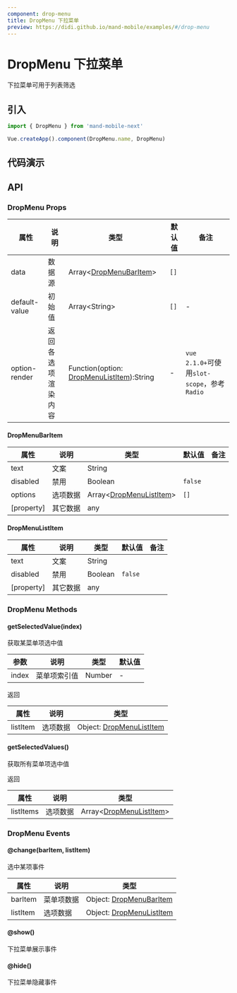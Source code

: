 ```yaml
---
component: drop-menu
title: DropMenu 下拉菜单
preview: https://didi.github.io/mand-mobile/examples/#/drop-menu
---
```


# DropMenu 下拉菜单

下拉菜单可用于列表筛选

## 引入

```javascript
import { DropMenu } from 'mand-mobile-next'

Vue.createApp().component(DropMenu.name, DropMenu)
```

## 代码演示

<demo-wrapper
  src="src/packages/drop-menu/demo"
  :demos="demos"
/>

<script setup>
const demos = import.meta.globEager('../../../src/packages/drop-menu/demo/demo*.vue')
</script>

<style>
  .demo-wrapper .md-drop-menu {
    position: static;
  }

  .demo-wrapper .md-drop-menu .md-popup {
    position: absolute;
    z-index: 9999;
  }
</style>

## API

### DropMenu Props
|属性 | 说明 | 类型 | 默认值 | 备注|
|----|-----|------|------|------|
|data|数据源|Array\<[DropMenuBarItem](#dropmenubaritem)\>|`[]`||
|default-value|初始值|Array\<String\>|`[]`|-|
|option-render |返回各选项渲染内容|Function(option: [DropMenuListItem](#dropmenulistitem)):String|-|`vue 2.1.0+`可使用`slot-scope`，参考`Radio`|

#### DropMenuBarItem

|属性 | 说明 | 类型 | 默认值 | 备注|
|----|-----|------|------|------|
|text|文案|String|||
|disabled|禁用|Boolean|`false`||
|options|选项数据|Array\<[DropMenuListItem](#dropmenulistitem)\>|`[]`||
|[property]|其它数据|any|||

#### DropMenuListItem

|属性 | 说明 | 类型 | 默认值 | 备注|
|----|-----|------|------|------|
|text|文案|String|||
|disabled|禁用|Boolean|`false`||
|[property]|其它数据|any|||


### DropMenu Methods

#### getSelectedValue(index)
获取某菜单项选中值

|参数 | 说明 | 类型 | 默认值|
|----|-----|------|------|
|index|菜单项索引值|Number|-|

返回

|属性 | 说明 | 类型|
|----|-----|------|
|listItem|选项数据|Object: [DropMenuListItem](#dropmenulistitem)|

#### getSelectedValues()
获取所有菜单项选中值

返回

|属性 | 说明 | 类型|
|----|-----|------|
|listItems|选项数据|Array\<[DropMenuListItem](#dropmenulistitem)\>|

### DropMenu Events

#### @change(barItem, listItem)
选中某项事件

|属性 | 说明 | 类型|
|----|-----|------|
|barItem|菜单项数据|Object: [DropMenuBarItem](#dropmenubaritem)|
|listItem|选项数据|Object: [DropMenuListItem](#dropmenulistitem)|

#### @show()
下拉菜单展示事件

#### @hide()
下拉菜单隐藏事件

